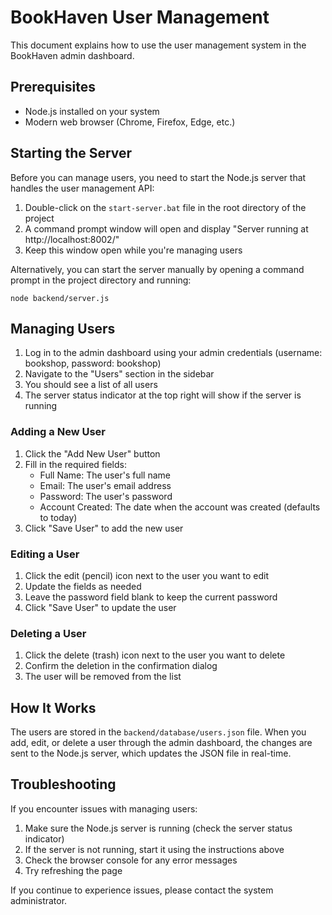 # BookHaven User Management

This document explains how to use the user management system in the BookHaven admin dashboard.

## Prerequisites

- Node.js installed on your system
- Modern web browser (Chrome, Firefox, Edge, etc.)

## Starting the Server

Before you can manage users, you need to start the Node.js server that handles the user management API:

1. Double-click on the `start-server.bat` file in the root directory of the project
2. A command prompt window will open and display "Server running at http://localhost:8002/"
3. Keep this window open while you're managing users

Alternatively, you can start the server manually by opening a command prompt in the project directory and running:

```
node backend/server.js
```

## Managing Users

1. Log in to the admin dashboard using your admin credentials (username: bookshop, password: bookshop)
2. Navigate to the "Users" section in the sidebar
3. You should see a list of all users
4. The server status indicator at the top right will show if the server is running

### Adding a New User

1. Click the "Add New User" button
2. Fill in the required fields:
   - Full Name: The user's full name
   - Email: The user's email address
   - Password: The user's password
   - Account Created: The date when the account was created (defaults to today)
3. Click "Save User" to add the new user

### Editing a User

1. Click the edit (pencil) icon next to the user you want to edit
2. Update the fields as needed
3. Leave the password field blank to keep the current password
4. Click "Save User" to update the user

### Deleting a User

1. Click the delete (trash) icon next to the user you want to delete
2. Confirm the deletion in the confirmation dialog
3. The user will be removed from the list

## How It Works

The users are stored in the `backend/database/users.json` file. When you add, edit, or delete a user through the admin dashboard, the changes are sent to the Node.js server, which updates the JSON file in real-time.

## Troubleshooting

If you encounter issues with managing users:

1. Make sure the Node.js server is running (check the server status indicator)
2. If the server is not running, start it using the instructions above
3. Check the browser console for any error messages
4. Try refreshing the page

If you continue to experience issues, please contact the system administrator.
